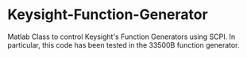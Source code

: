 # Keysight-Function-Generator
Matlab Class to control Keysight's Function Generators using SCPI. In particular, this code has been tested in the 33500B function generator. 
